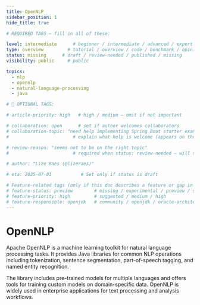 ```yaml
---
title: OpenNLP
sidebar_position: 1
hide_title: true

# REQUIRED TAGS — fill in all of these:

level: intermediate      # beginner / intermediate / advanced / expert
type: overview         # tutorial / overview / code / benchmark / opinion / api-doc
status: missing      # draft / review-needed / published / missing
visibility: public     # public

topics:
  - nlp
  - opennlp
  - natural-language-processing
  - java

# 🧩 OPTIONAL TAGS:

# article-priority: high   # high / medium — omit if not important

# collaboration: open      # set if author welcomes collaborators
# collaboration-topic: "need help implementing Spring Boot starter examples"  
#                        # explain what help is welcome (appears on the dashboard & collab page)

# review-reason: "seems not to be on the right topic"
#                        # required when status: review-needed — will show on the article and in the dashboard

# author: "Lize Raes (@lizeraes)"

# eta: 2025-07-01           # Set only if status is draft

# Feature-related tags (only if this doc describes a feature or gap in Java+AI):
# feature-status: preview        # missing / experimental / preview / stable / specified
# feature-priority: high         # suggested / medium / high
# feature-responsible: openjdk   # community / openjdk / oracle-architects / jsr / vendor:redhat / project-lead:<name>
---
```


<!-- This article is unclaimed. Contribute your knowledge about OpenNLP in Java! -->

# OpenNLP

Apache OpenNLP is a machine learning toolkit for natural language processing tasks. It provides Java libraries for common NLP operations including tokenization, sentence segmentation, part-of-speech tagging, and named entity recognition.

The library includes pre-trained models for multiple languages and offers tools for training custom models on domain-specific data. OpenNLP is widely used in enterprise applications for text processing and analysis workflows.
